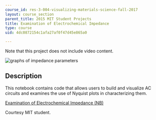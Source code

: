 ```yaml
---
course_id: res-3-004-visualizing-materials-science-fall-2017
layout: course_section
parent_title: 2015 MIT Student Projects
title: Examination of Electrochemical Impedance
type: course
uid: 4dc0872154c1afa27af0f47d45e865a0

---
```


Note that this project does not include video content.

![graphs of impedance parameters](/coursemedia/res-3-004-visualizing-materials-science-fall-2017/a98d9373d2901542756604e26a60b8f4_MITRES_3_004F17_12_anon.jpg)

Description
-----------

This notebook contains code that allows users to build and visualize AC circuits and examines the use of Nyquist plots in characterizing them.

[Examination of Electrochemical Impedance (NB)](/coursemedia/res-3-004-visualizing-materials-science-fall-2017/ead487794132bf91a7a6e8c20f37486a_2015_anon4.nb)

Courtesy MIT student.